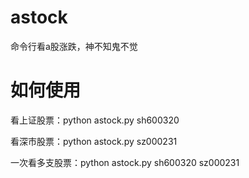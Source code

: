 # astock
命令行看a股涨跌，神不知鬼不觉



# 如何使用
看上证股票：python astock.py sh600320


看深市股票：python astock.py sz000231


一次看多支股票：python astock.py sh600320 sz000231
